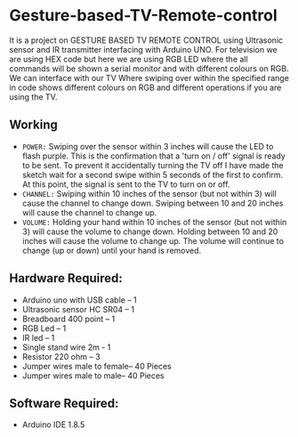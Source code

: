 # Gesture-based-TV-Remote-control

It is a project on GESTURE BASED TV REMOTE CONTROL using Ultrasonic sensor and IR transmitter interfacing with Arduino UNO. For television we are using HEX code but here we are using RGB LED where the all commands will be shown a serial monitor and with different colours on RGB. We can interface with our TV Where swiping over within the specified range in code shows different colours on RGB and different operations if you are using the TV.

## Working

-	`POWER:` Swiping over the sensor within 3 inches will cause the LED to flash purple. This is the confirmation that a 'turn on / off' signal is ready to be sent. To prevent it accidentally turning the TV off I have made the sketch wait for a second swipe within 5 seconds of the first to confirm. At this point, the signal is sent to the TV to turn on or off.
- `CHANNEL:` Swiping within 10 inches of the sensor (but not within 3) will cause the channel to change down. Swiping between 10 and 20 inches will cause the channel to change up.
- `VOLUME:` Holding your hand within 10 inches of the sensor (but not within 3) will cause the volume to change down. Holding between 10 and 20 inches will cause the volume to change up. The volume will continue to change (up or down) until your hand is removed.

## Hardware Required:

- Arduino uno with USB cable – 1
-	Ultrasonic sensor HC SR04 – 1
-	Breadboard 400 point – 1
-	RGB Led – 1
-	IR led – 1
-	Single stand wire 2m - 1
-	Resistor 220 ohm – 3
-	Jumper wires male to female– 40 Pieces 
-	Jumper wires male to male– 40 Pieces 
 
## Software Required:                                                                                               

-	Arduino IDE 1.8.5

